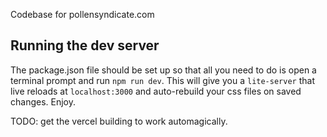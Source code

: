 Codebase for pollensyndicate.com

## Running the dev server

The package.json file should be set up so that all you need to do is open a terminal prompt and run `npm run dev`. This will give you a `lite-server` that live reloads at `localhost:3000` and auto-rebuild your css files on saved changes. Enjoy.

TODO: get the vercel building to work automagically.
